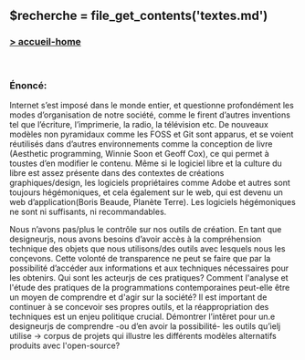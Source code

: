 ## &#36;recherche &#61; file&#95;get&#95;contents&#40;&#39;textes.md&#39;&#41;

### <div id="accueil"><a href="../index.php">\> accueil-home</a></div>

<br>

### Énoncé:

Internet s’est imposé dans le monde entier, et questionne profondément les modes d’organisation de notre société, comme le firent d’autres inventions tel que l’écriture, l’imprimerie, la radio, la télévision etc. De nouveaux modèles non pyramidaux comme les FOSS et Git sont apparus, et se voient réutilisés dans d’autres environnements comme la conception de livre (Aesthetic programming, Winnie Soon et Geoff Cox), ce qui permet à toustes d’en modifier le contenu.
Même si le logiciel libre et la culture du libre est assez présente dans des contextes de créations graphiques/design, les logiciels propriétaires comme Adobe et autres sont toujours hégémoniques, et cela également sur le web, qui est devenu un web d’application(Boris Beaude, Planète Terre). Les logiciels hégémoniques ne sont ni suffisants, ni recommandables.

Nous n’avons pas/plus le contrôle sur nos outils de création.
En tant que designeur<span>j</span>s, nous avons besoins d’avoir accès à la compréhension technique des objets que nous utilisons/des outils avec lesquels nous les conçevons. Cette volonté de transparence ne peut se faire que par la possibilité d’accéder aux informations et aux techniques nécessaires pour les obtenirs. Qui sont les acteur<span>j</span>s de ces pratiques? Comment l'analyse et l'étude des pratiques de la programmations contemporaines peut-elle être un moyen de comprendre et d'agir sur la société?
Il est important de continuer à se concevoir ses propres outils, et la réappropriation des techniques est un enjeu politique crucial.
Démontrer l’intêret pour un.e designeur<span>j</span>s de comprendre -ou d’en avoir la possibilité- les outils qu’iel<span>j</span> utilise -> corpus de projets qui illustre les différents modèles alternatifs produits avec l'open-source?
